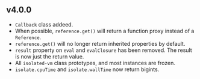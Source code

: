 ## v4.0.0
- `Callback` class addeed.
- When possible, `reference.get()` will return a function proxy instead of a `Reference`.
- `reference.get()` will no longer return inherited properties by default.
- `result` property on `eval` and `evalClosure` has been removed. The result is now just the return
value.
- All `isolated-vm` class prototypes, and most instances are frozen.
- `isolate.cpuTime` and `isolate.wallTime` now return bigints.
